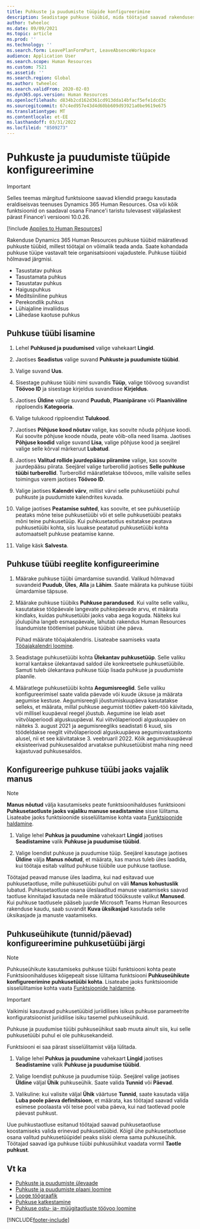 ```yaml
---
title: Puhkuste ja puudumiste tüüpide konfigureerimine
description: Seadistage puhkuse tüübid, mida töötajad saavad rakenduses Dynamics 365 Human Resources valida.
author: twheeloc
ms.date: 09/09/2021
ms.topic: article
ms.prod: ''
ms.technology: ''
ms.search.form: LeavePlanFormPart, LeaveAbsenceWorkspace
audience: Application User
ms.search.scope: Human Resources
ms.custom: 7521
ms.assetid: ''
ms.search.region: Global
ms.author: twheeloc
ms.search.validFrom: 2020-02-03
ms.dyn365.ops.version: Human Resources
ms.openlocfilehash: d834b2cd162d361cd913dda14bfacf5efe1dcd3c
ms.sourcegitcommit: 67c4ed957e43d4d60bb609d93921a0be9619e675
ms.translationtype: MT
ms.contentlocale: et-EE
ms.lasthandoff: 03/31/2022
ms.locfileid: "8509273"
---
```

# <a name="configure-leave-and-absence-types"></a>Puhkuste ja puudumiste tüüpide konfigureerimine

> [!Important]
> Selles teemas märgitud funktsioone saavad kliendid praegu kasutada eraldiseisvas teenuses Dynamics 365 Human Resources. Osa või kõik funktsioonid on saadaval osana Finance'i taristu tulevasest väljalaskest pärast Finance'i versiooni 10.0.26.

[!include [Applies to Human Resources](../includes/applies-to-hr.md)]

Rakenduse Dynamics 365 Human Resources puhkuse tüübid määratlevad puhkuste tüübid, millest töötajal on võimalik teada anda. Saate kohandada puhkuse tüüpe vastavalt teie organisatsiooni vajadustele. Puhkuse tüübid hõlmavad järgmisi.

- Tasustatav puhkus
- Tasustamata puhkus
- Tasustatav puhkus
- Haiguspuhkus
- Meditsiiniline puhkus
- Perekondlik puhkus
- Lühiajaline invaliidsus
- Lähedase kaotuse puhkus

## <a name="add-a-leave-type"></a>Puhkuse tüübi lisamine

1. Lehel **Puhkused ja puudumised** valige vahekaart **Lingid**.

2. Jaotises **Seadistus** valige suvand **Puhkuste ja puudumiste tüübid**.

3. Valige suvand **Uus**.

4. Sisestage puhkuse tüübi nimi suvandis **Tüüp**, valige töövoog suvandist **Töövoo ID** ja sisestage kirjeldus suvandisse **Kirjeldus**.

5. Jaotises **Üldine** valige suvand **Puudub**, **Plaanipärane** või **Plaaniväline** ripploendis **Kategooria**.

6. Valige tulukood ripploendist **Tulukood**.

7. Jaotises **Põhjuse kood nõutav** valige, kas soovite nõuda põhjuse koodi. Kui soovite põhjuse koode nõuda, peate võib-olla need lisama. Jaotises **Põhjuse koodid** valige suvand **Lisa**, valige põhjuse kood ja seejärel valige selle kõrval märkeruut **Lubatud**.

8. Jaotises **Valitud rollide juurdepääsu piiramine** valige, kas soovite juurdepääsu piirata. Seejärel valige turberollid jaotises **Selle puhkuse tüübi turberollid**. Turberollid määratletakse töövoos, mille valisite selles toimingus varem jaotises **Töövoo ID**.

9. Valige jaotises **Kalendri värv**, millist värvi selle puhkusetüübi puhul puhkuste ja puudumiste kalendrites kuvada. 

10. Valige jaotises **Peatamise suhted**, kas soovite, et see puhkusetüüp peataks mõne teise puhkusetüübi või et selle puhkusetüübi peataks mõni teine puhkusetüüp. Kui puhkusetaotlus esitatakse peatava puhkusetüübi kohta, siis luuakse peatatud puhkusetüübi kohta automaatselt puhkuse peatamise kanne. 

10. Valige käsk **Salvesta**.

## <a name="configure-leave-type-rules"></a>Puhkuse tüübi reeglite konfigureerimine

1. Määrake puhkuse tüübi ümardamise suvandid. Valikud hõlmavad suvandeid **Puudub**, **Üles**, **Alla** ja **Lähim**. Saate määrata ka puhkuse tüübi ümardamise täpsuse.

2. Määrake puhkuse tüübiks **Puhkuse parandused**. Kui valite selle valiku, kasutatakse tööpäevale langevate puhkepäevade arvu, et määrata kindlaks, kuidas puhkusetüübi jaoks vaba aega koguda. Näiteks kui jõulupüha langeb esmaspäevale, lahutab rakendus Human Resources lisandumiste töötlemisel puhkuse tüübist ühe päeva.

   Pühad määrate tööajakalendris. Lisateabe saamiseks vaata [Tööajakalendri loomine](hr-leave-and-absence-working-time-calendar.md).
   
 3. Seadistage puhkusetüübi kohta **Ülekantav puhkusetüüp**. Selle valiku korral kantakse ülekantavad saldod üle konkreetsele puhkusetüübile. Samuti tuleb ülekantava puhkuse tüüp lisada puhkuse ja puudumiste plaanile. 
 
4. Määratlege puhkusetüübi kohta **Aegumisreeglid**. Selle valiku konfigureerimisel saate valida päevade või kuude üksuse ja määrata aegumise kestuse. Aegumisreegli jõustumiskuupäeva kasutatakse selleks, et määrata, millal puhkuse aegumist töötlev pakett-töö käivitada, või millisel kuupäeval reegel jõustub. Aegumine ise leiab aset viitvõlaperioodi alguskuupäeval. Kui viitvõlaperioodi alguskuupäev on näiteks 3. august 2021 ja aegumisreegliks seadistati 6 kuud, siis töödeldakse reeglit viitvõlaperioodi alguskuupäeva aegumisvastaskonto alusel, nii et see käivitatakse 3. veebruaril 2022. Kõik aegumiskuupäeval eksisteerivad puhkusesaldod arvatakse puhkusetüübist maha ning need kajastuvad puhkusesaldos.
 
## <a name="configure-the-required-attachment-per-leave-type"></a>Konfigureerige puhkuse tüübi jaoks vajalik manus

> [!NOTE]
> **Manus nõutud** välja kasutamiseks peate funktsioonihalduses funktsiooni **Puhkusetaotluste jaoks vajaliku manuse seadistamine** sisse lülitama. Lisateabe jaoks funktsioonide sisselülitamise kohta vaata [Funktsioonide haldamine](hr-admin-manage-features.md).

1. Valige lehel **Puhkus ja puudumine** vahekaart **Lingid** jaotises **Seadistamine** valik **Puhkuse ja puudumise tüübid**.

2. Valige loendist puhkuse ja puudumise tüüp. Seejärel kasutage jaotises **Üldine** välja **Manus nõutud**, et määrata, kas manus tuleb üles laadida, kui töötaja esitab valitud puhkuse tüübile uue puhkuse taotluse. 

Töötajad peavad manuse üles laadima, kui nad esitavad uue puhkusetaotluse, mille puhkusetüübi puhul on väli **Manus kohustuslik** lubatud. Puhkusetaotluse osana üleslaaditud manuse vaatamiseks saavad taotluse kinnitajad kasutada neile määratud tööüksuste valikut **Manused**. Kui puhkuse taotlusele pääseb juurde Microsoft Teams Human Resources rakenduse kaudu, saab suvandit **Kuva üksikasjad** kasutada selle üksikasjade ja manuste vaatamiseks.

## <a name="configure-leave-units-hoursdays-per-leave-type"></a>Puhkuseühikute (tunnid/päevad) konfigureerimine puhkusetüübi järgi

> [!NOTE]
> Puhkuseühikute kasutamiseks puhkuse tüübi funktsiooni kohta peate Funktsioonihalduses kõigepealt sisse lülitama funktsiooni **Puhkuseühikute konfigureerimine puhkusetüübi kohta**. Lisateabe jaoks funktsioonide sisselülitamise kohta vaata [Funktsioonide haldamine](hr-admin-manage-features.md).

> [!IMPORTANT]
> Vaikimisi kasutavad puhkusetüübid juriidilises isikus puhkuse parameetrite konfiguratsioonist juriidilise isiku tasemel puhkuseühikuid.
> 
> Puhkuse ja puudumise tüübi puhkuseühikut saab muuta ainult siis, kui selle puhkusetüübi puhul ei ole puhkusekandeid.
> 
> Funktsiooni ei saa pärast sisselülitamist välja lülitada.

1. Valige lehel **Puhkus ja puudumine** vahekaart **Lingid** jaotises **Seadistamine** valik **Puhkuse ja puudumise tüübid**.

2. Valige loendist puhkuse ja puudumise tüüp. Seejärel valige jaotises **Üldine** väljal **Ühik** puhkuseühik. Saate valida **Tunnid** või **Päevad**.

3. Valikuline: kui valisite väljal **Ühik** väärtuse **Tunnid**, saate kasutada välja **Luba poole päeva definitsioon**, et määrata, kas töötajad saavad valida esimese poolaasta või teise pool vaba päeva, kui nad taotlevad poole päevast puhkust.

Uue puhkustaotluse esitanud töötajad saavad puhkusetaotluse koostamiseks valida erinevad puhkusetüübid. Kõigil ühe puhkusetaotluse osana valitud puhkusetüüpidel peaks siiski olema sama puhkuseühik. Töötajad saavad iga puhkuse tüübi puhkusühikut vaadata vormil **Taotle puhkust**.

## <a name="see-also"></a>Vt ka

- [Puhkuste ja puudumiste ülevaade](hr-leave-and-absence-overview.md)
- [Puhkuste ja puudumiste plaani loomine](hr-leave-and-absence-plans.md)
- [Looge töögraafik](hr-leave-and-absence-working-time-calendar.md)
- [Puhkuse katkestamine](hr-leave-and-absence-suspend-leave.md)
- [Puhkuse ostu- ja- müügitaotluste töövoo loomine](hr-leave-and-absence-buy-sell-workflow.md)



[!INCLUDE[footer-include](../includes/footer-banner.md)]
